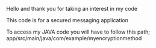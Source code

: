 Hello and thank you for taking an interest in my code

This code is for a secured messaging application

To access my JAVA code you will have to follow this path; app/src/main/java/com/example/myencryptionmethod
